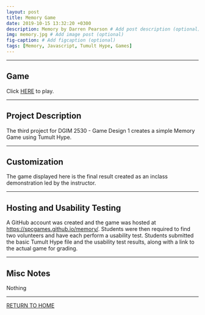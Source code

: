 ```yaml
---
layout: post
title: Memory Game
date: 2019-10-15 13:32:20 +0300
description: Memory by Darren Pearson # Add post description (optional)
img: memory.jpg # Add image post (optional)
fig-caption: # Add figcaption (optional)
tags: [Memory, Javascript, Tumult Hype, Games]
---
```


----
## Game
Click [HERE](https://spcgames.github.io/memory/) to play.

----
## Project Description
The third project for DGIM 2530 - Game Design 1 creates a simple Memory Game using Tumult Hype. 

----
## Customization
The game displayed here is the final result created as an inclass demonstration led by the instructor. 

----
## Hosting and Usability Testing
A GitHub account was created and the game was hosted at <https://spcgames.github.io/memory/>. Students were then required to find two volunteers and have each perform a usability test. Students submitted the basic Tumult Hype file and the usability test results, along with a link to the actual game for grading.

----
## Misc Notes
Nothing

----
[RETURN TO HOME](https://spcgames.github.io/)
